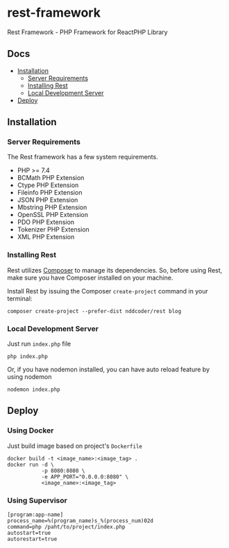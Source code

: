 # rest-framework

Rest Framework - PHP Framework for ReactPHP Library

## Docs

- [Installation](#installation)
    - [Server Requirements](#server-requirements)
    - [Installing Rest](#installing-rest)
    - [Local Development Server](#local-development-server)
- [Deploy](#deploy)

<a name="installation"></a>
## Installation

<a name="server-requirements"></a>
### Server Requirements

The Rest framework has a few system requirements.

- PHP >= 7.4
- BCMath PHP Extension
- Ctype PHP Extension
- Fileinfo PHP Extension
- JSON PHP Extension
- Mbstring PHP Extension
- OpenSSL PHP Extension
- PDO PHP Extension
- Tokenizer PHP Extension
- XML PHP Extension

<a name="installing-rest"></a>
### Installing Rest

Rest utilizes [Composer](https://getcomposer.org) to manage its dependencies. So, before using Rest, make sure you have Composer installed on your machine.

Install Rest by issuing the Composer `create-project` command in your terminal:

    composer create-project --prefer-dist nddcoder/rest blog

<a name="local-development-server"></a>

### Local Development Server

Just run `index.php` file

```
php index.php
```

Or, if you have nodemon installed, you can have auto reload feature by using nodemon

```
nodemon index.php
```

<a name="deploy"></a>
## Deploy

### Using Docker

Just build image based on project's `Dockerfile`

```
docker build -t <image_name>:<image_tag> .
docker run -d \
           -p 8080:8080 \
           -e APP_PORT="0.0.0.0:8080" \
           <image_name>:<image_tag> 
```

### Using Supervisor

```
[program:app-name]
process_name=%(program_name)s_%(process_num)02d
command=php /paht/to/project/index.php
autostart=true
autorestart=true
```

